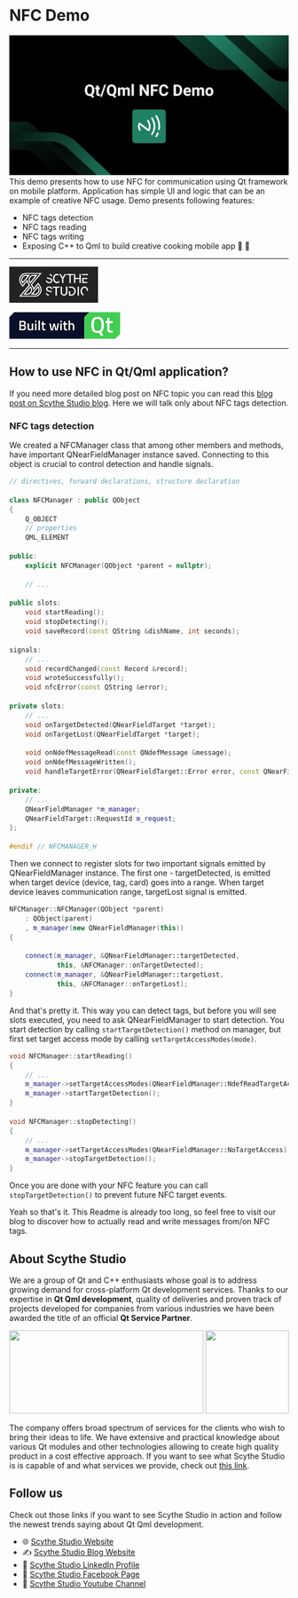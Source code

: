# NFC Demo
[![Scythe Studio](./pictures/banner.png)](https://scythe-studio.com/blog/nfc-in-qt-qml-application)
This demo presents how to use NFC for communication using Qt framework on mobile platform. Application has simple UI and logic that can be an example of creative NFC usage. Demo presents following features:

- NFC tags detection
- NFC tags reading
- NFC tags writing
- Exposing C++ to Qml to build creative cooking mobile app 🍗 🍳

---

[![Scythe Studio](./pictures/scythestudio-logo.png)](https://scythe-studio.com)

[![Built with Qt](./pictures/built-with-qt.png)](https://qt.io)

---

## How to use NFC in Qt/Qml application?
If you need more detailed blog post on NFC topic you can read this 
[blog post on Scythe Studio blog](https://scythe-studio.com/blog/nfc-in-qt-qml-application). Here we will talk only about NFC tags detection.

### NFC tags detection
We created a NFCManager class that among other members and methods, have important QNearFieldManager instance saved. Connecting to this object is crucial to control detection and handle signals.

```cpp
// directives, forward declarations, structure declaration

class NFCManager : public QObject
{
    Q_OBJECT
    // properties
    QML_ELEMENT

public:
    explicit NFCManager(QObject *parent = nullptr);

    // ...

public slots:
    void startReading();
    void stopDetecting();
    void saveRecord(const QString &dishName, int seconds);

signals:
    // ...
    void recordChanged(const Record &record);
    void wroteSuccessfully();
    void nfcError(const QString &error);

private slots:
    // ...
    void onTargetDetected(QNearFieldTarget *target);
    void onTargetLost(QNearFieldTarget *target);

    void onNdefMessageRead(const QNdefMessage &message);
    void onNdefMessageWritten();
    void handleTargetError(QNearFieldTarget::Error error, const QNearFieldTarget::RequestId &id);

private:
    // ...
    QNearFieldManager *m_manager;
    QNearFieldTarget::RequestId m_request;
};

#endif // NFCMANAGER_H

```

Then we connect to register slots for two important signals emitted by QNearFieldManager instance. The first one - targetDetected, is emitted when target device (device, tag, card) goes into a range. When target device leaves communication range, targetLost signal is emitted.

```cpp
NFCManager::NFCManager(QObject *parent)
    : QObject(parent)
    , m_manager(new QNearFieldManager(this))
{

    connect(m_manager, &QNearFieldManager::targetDetected,
            this, &NFCManager::onTargetDetected);
    connect(m_manager, &QNearFieldManager::targetLost,
            this, &NFCManager::onTargetLost);
}
```

And that's pretty it. This way you can detect tags, but before you will see slots executed, you need to ask QNearFieldManager to start detection. You start detection by calling `startTargetDetection()` method on manager, but first set target access mode by calling `setTargetAccessModes(mode)`.

```cpp
void NFCManager::startReading()
{
    // ...
    m_manager->setTargetAccessModes(QNearFieldManager::NdefReadTargetAccess);
    m_manager->startTargetDetection();
}

void NFCManager::stopDetecting()
{
    // ...
    m_manager->setTargetAccessModes(QNearFieldManager::NoTargetAccess);
    m_manager->stopTargetDetection();
}
```

Once you are done with your NFC feature you can call `stopTargetDetection()` to prevent future NFC target events. 

Yeah so that's it. This Readme is already too long, so feel free to visit our blog to discover how to actually read and write messages from/on NFC tags.

## About Scythe Studio
We are a group of Qt and C++ enthusiasts whose goal is to address growing demand for cross-platform Qt development services. Thanks to our expertise in **Qt Qml development**, quality of deliveries and proven track of projects developed for companies from various industries we have been awarded the title of an official **Qt Service Partner**.

<span> 
<img width="350" height="150" src="https://user-images.githubusercontent.com/45963332/221174257-c1e1a9d9-0efa-4b25-996b-4b364ccb325c.svg"  width="60%" height="30%">
<img height="150" width="150" src="https://user-images.githubusercontent.com/45963332/221174280-99b32a1d-7418-4a49-bcea-6927639cf557.png">
</span>

The company offers broad spectrum of services for the clients who wish to bring their ideas to life. We have extensive and practical knowledge about various Qt modules and other technologies allowing to create high quality product in a cost effective approach. If you want to see what Scythe Studio is is capable of and what services we provide, check out [this link](https://scythe-studio.com/en/services).

## Follow us

Check out those links if you want to see Scythe Studio in action and follow the newest trends saying about Qt Qml development.

* 🌐 [Scythe Studio Website](https://scythe-studio.com/en/)
* ✍️  [Scythe Studio Blog Website](https://scythe-studio.com/en/blog)
* 👔 [Scythe Studio LinkedIn Profile](https://www.linkedin.com/company/scythestudio/mycompany/)
* 👔 [Scythe Studio Facebook Page](https://www.facebook.com/ScytheStudiio)
* 🎥 [Scythe Studio Youtube Channel](https://www.youtube.com/channel/UCf4OHosddUYcfmLuGU9e-SQ/featured)
